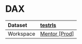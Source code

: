 



# DAX

|Dataset|[testrls](./../testrls.md)|
| :--- | :--- |
|Workspace|[Mentor [Prod]](../../Workspaces/Mentor-[Prod].md)|
